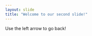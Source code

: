 ```yaml
---
layout: slide
title: "Welcome to our second slide!"
---
```

<insert joke here>
Use the left arrow to go back!
